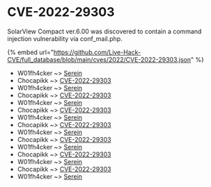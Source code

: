 # CVE-2022-29303

SolarView Compact ver.6.00 was discovered to contain a command injection vulnerability via conf_mail.php.

{% embed url="https://github.com/Live-Hack-CVE/full_database/blob/main/cves/2022/CVE-2022-29303.json" %}


* W01fh4cker ~> [Serein](https://www.alice-snow.ru/2022/database/cve-2022-29303/serein-w01fh4cker)
* Chocapikk ~> [CVE-2022-29303](https://www.alice-snow.ru/2022/database/cve-2022-29303/cve-2022-29303-chocapikk)
* W01fh4cker ~> [Serein](https://www.alice-snow.ru/2022/database/cve-2022-29303/serein-w01fh4cker)
* Chocapikk ~> [CVE-2022-29303](https://www.alice-snow.ru/2022/database/cve-2022-29303/cve-2022-29303-chocapikk)
* W01fh4cker ~> [Serein](https://www.alice-snow.ru/2022/database/cve-2022-29303/serein-w01fh4cker)
* Chocapikk ~> [CVE-2022-29303](https://www.alice-snow.ru/2022/database/cve-2022-29303/cve-2022-29303-chocapikk)
* W01fh4cker ~> [Serein](https://www.alice-snow.ru/2022/database/cve-2022-29303/serein-w01fh4cker)
* Chocapikk ~> [CVE-2022-29303](https://www.alice-snow.ru/2022/database/cve-2022-29303/cve-2022-29303-chocapikk)
* W01fh4cker ~> [Serein](https://www.alice-snow.ru/2022/database/cve-2022-29303/serein-w01fh4cker)
* Chocapikk ~> [CVE-2022-29303](https://www.alice-snow.ru/2022/database/cve-2022-29303/cve-2022-29303-chocapikk)
* W01fh4cker ~> [Serein](https://www.alice-snow.ru/2022/database/cve-2022-29303/serein-w01fh4cker)
* Chocapikk ~> [CVE-2022-29303](https://www.alice-snow.ru/2022/database/cve-2022-29303/cve-2022-29303-chocapikk)
* W01fh4cker ~> [Serein](https://www.alice-snow.ru/2022/database/cve-2022-29303/serein-w01fh4cker)
* Chocapikk ~> [CVE-2022-29303](https://www.alice-snow.ru/2022/database/cve-2022-29303/cve-2022-29303-chocapikk)
* W01fh4cker ~> [Serein](https://www.alice-snow.ru/2022/database/cve-2022-29303/serein-w01fh4cker)